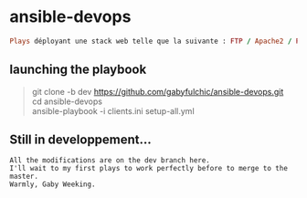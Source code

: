 # ansible-devops
```ruby 
Plays déployant une stack web telle que la suivante : FTP / Apache2 / PHP / MySQL avec des rôles ansible. Puis deploiement d'un wordpress sur ce même environnement avec un autre plays ansible.
```
## launching the playbook

> git clone -b dev https://github.com/gabyfulchic/ansible-devops.git  
> cd ansible-devops  
> ansible-playbook -i clients.ini setup-all.yml  

## Still in developpement...
```
All the modifications are on the dev branch here.
I'll wait to my first plays to work perfectly before to merge to the master.
Warmly, Gaby Weeking.
```
